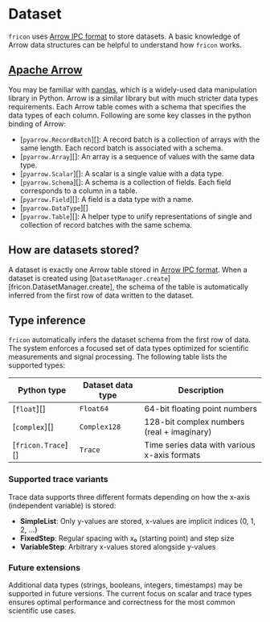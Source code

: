 # Dataset

`fricon` uses [Arrow IPC format] to store datasets. A basic knowledge of Arrow
data structures can be helpful to understand how `fricon` works.

## [Apache Arrow](https://arrow.apache.org/docs/index.html)

You may be familiar with [pandas](https://pandas.pydata.org/), which is a
widely-used data manipulation library in Python. Arrow is a similar library
but with much stricter data types requirements. Each Arrow table comes with a
schema that specifies the data types of each column. Following are some key
classes in the python binding of Arrow:

- [`pyarrow.RecordBatch`][]: A record batch is a collection of arrays with the
  same length. Each record batch is associated with a schema.
- [`pyarrow.Array`][]: An array is a sequence of values with the same data
  type.
- [`pyarrow.Scalar`][]: A scalar is a single value with a data type.
- [`pyarrow.Schema`][]: A schema is a collection of fields. Each field
  corresponds to a column in a table.
- [`pyarrow.Field`][]: A field is a data type with a name.
- [`pyarrow.DataType`][]
- [`pyarrow.Table`][]: A helper type to unify representations of single and
  collection of record batches with the same schema.

## How are datasets stored?

A dataset is exactly one Arrow table stored in [Arrow IPC format]. When a dataset
is created using [`DatasetManager.create`][fricon.DatasetManager.create], the schema
of the table is automatically inferred from the first row of data written to the dataset.

## Type inference

`fricon` automatically infers the dataset schema from the first row of data. The system enforces a focused set of data types optimized for scientific measurements and signal processing. The following table lists the supported types:

| Python type        | Dataset data type | Description                                  |
| ------------------ | ----------------- | -------------------------------------------- |
| [`float`][]        | `Float64`         | 64-bit floating point numbers                |
| [`complex`][]      | `Complex128`      | 128-bit complex numbers (real + imaginary)   |
| [`fricon.Trace`][] | `Trace`           | Time series data with various x-axis formats |

### Supported trace variants

Trace data supports three different formats depending on how the x-axis (independent variable) is stored:

- **SimpleList**: Only y-values are stored, x-values are implicit indices (0, 1, 2, ...)
- **FixedStep**: Regular spacing with x₀ (starting point) and step size
- **VariableStep**: Arbitrary x-values stored alongside y-values

### Future extensions

Additional data types (strings, booleans, integers, timestamps) may be supported in future versions. The current focus on scalar and trace types ensures optimal performance and correctness for the most common scientific use cases.

<!-- TODO: `pyarrow` and `polars` tips -->

[Arrow IPC format]: https://arrow.apache.org/docs/format/Columnar.html#serialization-and-interprocess-communication-ipc
